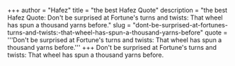 +++
author = "Hafez"
title = "the best Hafez Quote"
description = "the best Hafez Quote: Don't be surprised at Fortune's turns and twists: That wheel has spun a thousand yarns before."
slug = "dont-be-surprised-at-fortunes-turns-and-twists:-that-wheel-has-spun-a-thousand-yarns-before"
quote = '''Don't be surprised at Fortune's turns and twists: That wheel has spun a thousand yarns before.'''
+++
Don't be surprised at Fortune's turns and twists: That wheel has spun a thousand yarns before.
